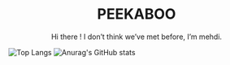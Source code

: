 
<h1 align="center"> PEEKABOO  </h1>
  <p align ="center"> Hi there ! I don’t think we’ve met before, I’m mehdi. </p>
  

 ![Top Langs](https://github-readme-stats.vercel.app/api/top-langs/?username=Somranii&langs_count=5&&layout=compact)
![Anurag's GitHub stats](https://github-readme-stats.vercel.app/api?username=Somranii)
